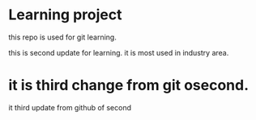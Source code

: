 # Learning project
this repo is used for git learning.

this is second update for learning.
it is most used in industry area.


it is third change from git osecond.
=======
it third update from github of second


